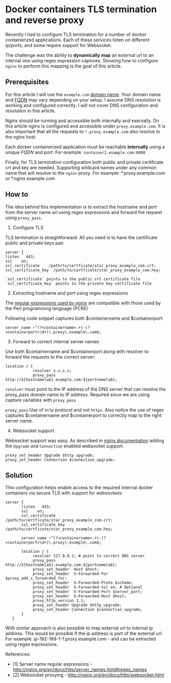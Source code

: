 # Docker containers TLS termination and reverse proxy

Recently I had to configure TLS termination for a number of docker containerized applications. Each of these services listen on different ip/ports, and some require support for Websocket. 

The challenge was the ability to __dynamically map__ an external url to an internal one using regex expression captures. Showing how to configure `nginx` to perform this mapping is the goal of this article. 

## Prerequisites

For this article I will use the `example.com` [domain name](https://en.wikipedia.org/wiki/Domain_name). Your domain name and [FQDN](https://en.wikipedia.org/wiki/Fully_qualified_domain_name) may vary depending on your setup. I assume DNS resolution is working and configured correctly. I will not cover DNS configuration and resolution in this article. 

Nginx should be running and accessible both internally and exernally. On this article nginx is configured and accessible under `proxy.example.com`. It is also important that all the requests to `*.proxy.example.com` also resolve to the nginx host.

Each docker containerized application must be reachable __internally__ using a unique _FQDN_ and _port_. For example: `container1.example.com:8080` 

Finally, for TLS termination configuration both public and private certificate crt and key are needed. Supporting wildcard names under any common name that will resolve to the `nginx` proxy. For example: *.proxy.example.com or *.nginx.example.com

## How to

The idea behind this implementation is to extract the hostname and port from the server name url using regex expressions and forward the request using `proxy_pass`.

1. Configure TLS

TLS termination is straightforward. All you need is to have the certificate public and private keys pair.
```
server {
listen   443;
ssl    on;
ssl_certificate    /path/to/certficate/star_proxy_example_com.crt;
ssl_certificate_key  /path/to/certficate/star_proxy_example_com.hey;

`ssl_certificate` points to the public crt certificate file
`ssl_certificate_key` points to the private key certificate file
```

2. Extracting hostname and port using regex expressions

The [regular expressions used by nginx](http://nginx.org/en/docs/http/server_names.html#regex_names) are compatible with those used by the Perl programming language (PCRE)

Following code snippet captures both $containername and $containerport:
```
server_name ~^(?<containername>.+)-(?<containerport>\d+)\.proxy\.example\.com$;
```

3. Forward to correct internal server names

Use both $containername and $containerport along with resolver to forward the requests to the correct server:
```
location / {
            resolver x.x.x.x;
            proxy_pass http://${hostnamelab}.example.com:${portnamelab};
```

`resolver` must point to the IP address of the DNS server that can resolve the proxy_pass domain name to IP address. Required since we are using capture variables with `proxy_pass`

`proxy_pass` Use of `http` protocol and not `https`. Also notice the use of regex captures $containername and $containerport to correctly map to the right server name. 

4. Websocket support

Websocket support was easy. As described in [nginx documentation](http://nginx.org/en/docs/http/websocket.html) adding the `Upgrade` and `Connection` enabled websocket support.

```
proxy_set_header Upgrade $http_upgrade;
proxy_set_header Connection $connection_upgrade;
```

## Solution

This configuration helps enable access to the required internal docker containers via secure TLS with support for websockets:

```
server {
       listen   443;
       ssl    on;
       ssl_certificate    /path/to/certficate/star_proxy_example_com.crt;
       ssl_certificate_key  /path/to/certficate/star_proxy_example_com.hey;

       server_name ~^(?<containername>.+)-(?<containerport>\d+)\.proxy\.example\.com$;

       location / {
            resolver 127.0.0.1; # point to correct DNS server
            proxy_pass http://${hostnamelab}.example.com:${portnamelab};
            proxy_set_header  Host $host;
            proxy_set_header  X-Forwarded-For $proxy_add_x_forwarded_for;
            proxy_set_header  X-Forwarded-Proto $scheme;
            proxy_set_header  X-Forwarded-Ssl on; # Optional
            proxy_set_header  X-Forwarded-Port $server_port;
            proxy_set_header  X-Forwarded-Host $host;
            proxy_http_version 1.1;
            proxy_set_header Upgrade $http_upgrade;
            proxy_set_header Connection $connection_upgrade;
       }
   }
```

With similar approach is also possible to map external url to internal ip address. This would be possible if the ip address is part of the external url. For example: ip-192-168-1-1.proxy.example.com - and can be extracted using regex expressions. 

References:

- [1] Server name regular expressions - http://nginx.org/en/docs/http/server_names.html#regex_names
- [2] Websocket proxying - http://nginx.org/en/docs/http/websocket.html